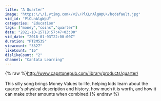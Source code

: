 ```yaml
---
title: "A Quarter"
image: "https:\/\/i.ytimg.com\/vi\/PlCLnAlgWpU\/hqdefault.jpg"
vid_id: "PlCLnAlgWpU"
categories: "Education"
tags: ["money","coins","quarter"]
date: "2021-10-15T18:57:47+03:00"
vid_date: "2018-01-03T22:00:00Z"
duration: "PT2M53S"
viewcount: "3327"
likeCount: "16"
dislikeCount: "2"
channel: "Cantata Learning"
---
```

{% raw %}<a rel="nofollow" target="blank" href="http://www.capstonepub.com/library/products/quarter/">http://www.capstonepub.com/library/products/quarter/</a><br /><br />This silly song brings Money Values to life, helping kids learn about the quarter's physical description and history, how much it is worth, and how it can make other amounts when combined.{% endraw %}
